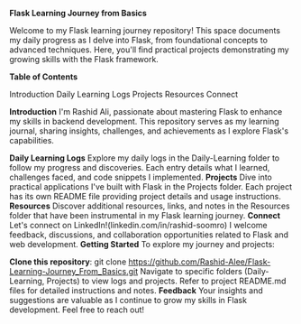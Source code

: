 **Flask Learning Journey from Basics**

Welcome to my Flask learning journey repository! This space documents my daily progress as I delve into Flask, from foundational concepts to advanced techniques. Here, you'll find practical projects demonstrating my growing skills with the Flask framework.

**Table of Contents**

Introduction
Daily Learning Logs
Projects
Resources
Connect

**Introduction**
I'm Rashid Ali, passionate about mastering Flask to enhance my skills in backend development. This repository serves as my learning journal, sharing insights, challenges, and achievements as I explore Flask's capabilities.

**Daily Learning Logs**
Explore my daily logs in the Daily-Learning folder to follow my progress and discoveries. Each entry details what I learned, challenges faced, and code snippets I implemented.
**Projects**
Dive into practical applications I've built with Flask in the Projects folder. Each project has its own README file providing project details and usage instructions.
**Resources**
Discover additional resources, links, and notes in the Resources folder that have been instrumental in my Flask learning journey.
**Connect**
Let's connect on LinkedIn!(linkedin.com/in/rashid-soomro) I welcome feedback, discussions, and collaboration opportunities related to Flask and web development.
**Getting Started**
To explore my journey and projects:

**Clone this repository**: git clone https://github.com/Rashid-Alee/Flask-Learning-Journey_From_Basics.git
Navigate to specific folders (Daily-Learning, Projects) to view logs and projects.
Refer to project README.md files for detailed instructions and notes.
**Feedback**
Your insights and suggestions are valuable as I continue to grow my skills in Flask development. Feel free to reach out!
